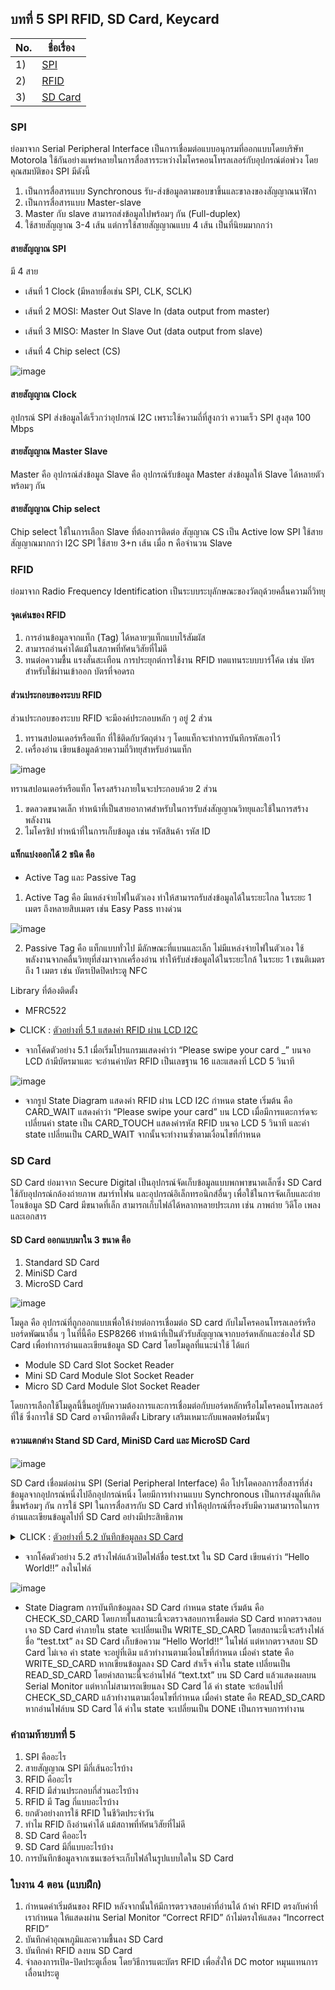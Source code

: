 ## บทที่ 5 SPI RFID, SD Card, Keycard 

No. |ชื่อเรื่อง|
----- |----- |
1)|[SPI]()|
2)|[RFID]()|
3)|[SD Card]()|


### SPI 
ย่อมาจาก Serial Peripheral Interface
เป็นการเชื่อมต่อแบบอนุกรมที่ออกแบบโดยบริษัท Motorola ใช้กันอย่างแพร่หลายในการสื่อสารระหว่างไมโครคอนโทรลเลอร์กับอุปกรณ์ต่อพ่วง โดยคุณสมบัติของ SPI มีดังนี้
1.	เป็นการสื่อสารแบบ Synchronous รับ-ส่งข้อมูลตามขอบขาขึ้นและขาลงของสัญญาณนาฬิกา 
2.	เป็นการสื่อสารแบบ Master-slave
3.	Master กับ slave สามารถส่งข้อมูลไปพร้อมๆ กัน (Full-duplex)
4.	ใช้สายสัญญาณ 3-4 เส้น แต่การใช้สายสัญญาณแบบ 4 เส้น เป็นที่นิยมมากกว่า

#### สายสัญญาณ SPI

มี 4 สาย

* เส้นที่ 1 Clock (มีหลายชื่อเช่น SPI, CLK, SCLK) 

* เส้นที่ 2 MOSI: Master Out Slave In (data output from master)

* เส้นที่ 3 MISO: Master In Slave Out (data output from slave)

* เส้นที่ 4 Chip select (CS)

![image](image/Screenshot2023-10-06112228.png)


#### สายสัญญาณ Clock

อุปกรณ์ SPI ส่งข้อมูลได้เร็วกว่าอุปกรณ์ I2C เพราะใช้ความถี่ที่สูงกว่า
ความเร็ว SPI สูงสุด 100 Mbps

#### สายสัญญาณ Master Slave

Master คือ อุปกรณ์ส่งข้อมูล
Slave คือ อุปกรณ์รับข้อมูล
Master ส่งข้อมูลให้ Slave ได้หลายตัวพร้อมๆ กัน

#### สายสัญญาณ Chip select

Chip select ใช้ในการเลือก Slave ที่ต้องการติดต่อ
สัญญาณ CS เป็น Active low
SPI ใช้สายสัญญาณมากกว่า I2C
SPI ใช้สาย 3+n เส้น เมื่อ n คือจำนวน Slave

### RFID
ย่อมาจาก Radio Frequency Identification เป็นระบบระบุลักษณะของวัตถุด้วยคลื่นความถี่วิทยุ

#### จุดเด่นของ RFID 

1.	การอ่านข้อมูลจากแท็ก (Tag) ได้หลายๆแท็กแบบไร้สัมผัส
2.	สามารถอ่านค่าได้แม้ในสภาพที่ทัศนวิสัยที่ไม่ดี
3.	ทนต่อความชื้น แรงสั่นสะเทือน 
การประยุกต์การใช้งาน RFID ทดแทนระบบบาร์โค้ด เช่น บัตรสำหรับใช้ผ่านเข้าออก บัตรที่จอดรถ 

#### ส่วนประกอบของระบบ RFID
ส่วนประกอบของระบบ RFID จะมีองค์ประกอบหลัก ๆ อยู่ 2 ส่วน 
1.	ทรานสปอนเดอร์หรือแท็ก ที่ใช้ติดกับวัตถุต่าง ๆ โดยแท็กจะทำการบันทึกรหัสเอาไว้
2.	เครื่องอ่าน เขียนข้อมูลด้วยความถี่วิทยุสำหรับอ่านแท็ก 

![image](image/Screenshot2023-10-06112636.png)

ทรานสปอนเดอร์หรือแท็ก โครงสร้างภายในจะประกอบด้วย 2 ส่วน
1. ขดลวดขนาดเล็ก ทำหน้าที่เป็นสายอากาศสำหรับในการรับส่งสัญญาณวิทยุและใช้ในการสร้างพลังงาน
2. ไมโครชิป ทำหน้าที่ในการเก็บข้อมูล เช่น รหัสสินค้า รหัส ID

#### แท็กแบ่งออกได้ 2 ชนิด คือ

* Active Tag และ Passive Tag

1.	Active Tag คือ มีแหล่งจ่ายไฟในตัวเอง ทำให้สามารถรับส่งข้อมูลได้ในระยะไกล ในระยะ 1 เมตร ถึงหลายสิบเมตร เช่น Easy Pass ทางด่วน 

![image](image/Screenshot2023-10-06112648.png)

2.	Passive Tag คือ แท็กแบบทั่วไป มีลักษณะที่แบนและเล็ก ไม่มีแหล่งจ่ายไฟในตัวเอง ใช้พลังงานจากคลื่นวิทยุที่ส่งมาจากเครื่องอ่าน ทำให้รับส่งข้อมูลได้ในระยะใกล้ ในระยะ 1 เซนติเมตรถึง 1 เมตร เช่น บัตรเปิดปิดประตู NFC

Library ที่ต้องติดตั้ง
-	MFRC522



<details><summary>CLICK : <ins>ตัวอย่างที่ 5.1 แสดงค่า RFID ผ่าน LCD I2C	</ins></summary>
<p>

```rube
#include <Arduino.h>
#include <SPI.h>
#include <MFRC522.h>
#include <Wire.h>
#include <LiquidCrystal_I2C.h>
#define RST_PIN D3
#define SS_PIN D4
MFRC522 mfrc522(SS_PIN, RST_PIN); // สร้าง object ของ MFRC522 โดยกำหนดขา SS และ RST
LiquidCrystal_I2C lcd(0x27, 16, 2);
String rfid_in = ""; // ประกาศตัวแปรเก็บค่า RFID
String rfid_read();  // ประกาศฟังก์ชั่นอ่านค่า RFID
const int CARD_WAIT = 0;
const int CARD_TOUCH = 1;
int state;
void setup()
{
  state = CARD_WAIT;
  SPI.begin();
  mfrc522.PCD_Init(); //เริ่มต้นการทำงานของ MFRC522
  lcd.init();
  lcd.backlight();
}
void loop()
{
  switch (state)
  {
  case CARD_WAIT:
    lcd.setCursor(0, 0);
    lcd.print("Please swipe");
    lcd.setCursor(0, 1);
    lcd.print("your card _");
    delay(1000);
if(mfrc522.PICC_IsNewCardPresent()&&mfrc522.PICC_ReadCardSerial()) 
// ตรวจสอบว่ามีการ์ดใหม่เข้ามาหรือไม่
    {
      lcd.clear();
      state = CARD_TOUCH;
    }
    break;
  case CARD_TOUCH:
    rfid_in = rfid_read(); // เรียกใช้ฟังก์ชั่นอ่านค่า RFID แล้วเก็บค่าที่ return ไว้ในตัวแปร rfid_in
    lcd.setCursor(0, 0);
    lcd.print("Welcome");
    lcd.setCursor(0, 1);
    lcd.print("HEX:");
    lcd.setCursor(4, 1);
    lcd.print(rfid_in);
    delay(5000);
    lcd.clear();
    state = CARD_WAIT;
    break;
  }
}
String rfid_read() // ฟังก์ชั่นอ่านค่า RFID
{
  String content = "";
  // อ่านค่า UID ของการ์ด
  for (byte i = 0; i < mfrc522.uid.size; i++)
  {
    // แปลงเป็น String และเก็บในตัวแปร content
    content.concat(String(mfrc522.uid.uidByte[i] < 0x10 ? " 0" : " "));
    content.concat(String(mfrc522.uid.uidByte[i], HEX));
  }
  // แปลงเป็นตัวพิมพ์ใหญ่และตัดช่องว่างหน้าออก
  content.toUpperCase();
  // คืนค่าเป็น String
  return content.substring(1);
}
```
<p>
</details>

* จากโค้ดตัวอย่าง 5.1 เมื่อเริ่มโปรแกรมแสดงคำว่า “Please swipe your card _” บนจอ LCD ถ้ามีบัตรมาแตะ จะอ่านค่าบัตร RFID เป็นเลขฐาน 16 และแสดงที่ LCD 5 วินาที

![image](image/Screenshot2023-10-06113352.png)

* จากรูป State Diagram แสดงค่า RFID ผ่าน LCD I2C กำหนด state เริ่มต้น คือ CARD_WAIT แสดงคำว่า “Please swipe your card” บน LCD เมื่อมีการแตะการ์ดจะเปลี่ยนค่า state เป็น CARD_TOUCH แสดงค่ารหัส RFID บนจอ LCD 5 วินาที และค่า state เปลี่ยนเป็น CARD_WAIT จากนั้นจะทำงานซ้ำตามเงื่อนไขที่กำหนด

### SD Card 
SD Card ย่อมาจาก Secure Digital เป็นอุปกรณ์จัดเก็บข้อมูลแบบพกพาขนาดเล็กซึ่ง SD Card ใช้กับอุปกรณ์กล้องถ่ายภาพ สมาร์ทโฟน และอุปกรณ์อิเล็กทรอนิกส์อื่นๆ เพื่อใช้ในการจัดเก็บและถ่ายโอนข้อมูล SD Card มีขนาดที่เล็ก สามารถเก็บไฟล์ได้หลากหลายประเภท เช่น ภาพถ่าย วิดีโอ เพลง และเอกสาร

#### SD Card ออกแบบมาใน 3 ขนาด คือ
1.	Standard SD Card
2.	MiniSD Card
3.	MicroSD Card

![image](image/Screenshot%202023-10-06%20114317.png)

โมดูล คือ 
อุปกรณ์ที่ถูกออกแบบเพื่อให้ง่ายต่อการเชื่อมต่อ SD card กับไมโครคอนโทรลเลอร์หรือบอร์ดพัฒนาอื่น ๆ ในที่นี้คือ ESP8266 ทำหน้าที่เป็นตัวรับสัญญาณจากบอร์ดหลักและช่องใส่ SD Card เพื่อทำการอ่านและเขียนข้อมูล SD Card 
โดยโมดูลที่แนะนำใช้ ได้แก่
-	Module SD Card Slot Socket Reader
-	Mini SD Card Module Slot Socket Reader
-	Micro SD Card Module Slot Socket Reader 

โดยการเลือกใช้โมดูลนี้ขึ้นอยู่กับความต้องการและการเชื่อมต่อกับบอร์ดหลักหรือไมโครคอนโทรลเลอร์ที่ใช้ ซึ่งการใช้ SD Card อาจมีการติดตั้ง Library เสริมเหมาะกับแพลตฟอร์มนั้นๆ 

#### ความแตกต่าง Stand SD Card, MiniSD Card และ MicroSD Card

![image](image/Screenshot%202023-10-06%20114542.png)

SD Card เชื่อมต่อผ่าน SPI (Serial Peripheral Interface) คือ โปรโตคอลการสื่อสารที่ส่งข้อมูลจากอุปกรณ์หนึ่งไปอีกอุปกรณ์หนึ่ง โดยมีการทำงานแบบ Synchronous เป็นการส่งมูลที่เกิดขึ้นพร้อมๆ กัน 
	การใช้ SPI ในการสื่อสารกับ SD Card ทำให้อุปกรณ์ที่รองรับมีความสามารถในการอ่านและเขียนข้อมูลไปที่ SD Card อย่างมีประสิทธิภาพ  

<details><summary>CLICK : <ins>ตัวอย่างที่ 5.2 บันทึกข้อมูลลง SD Card</ins></summary>
<p>

```ruby
#include <SPI.h>
#include <SD.h>
#include "Wire.h"
#define chipSelect D1
File myFile; // สร้างออบเจ็ค File สำหรับจัดการข้อมูล
const int CHECK_SD_CARD = 0;
const int WRITE_SD_CARD = 1;
const int READ_SD_CARD = 2;
const int DONE = 3;
int state;
void check_sd_card();
void setup()
{
    state = CHECK_SD_CARD;
    Serial.begin(115200);
    pinMode(SS, OUTPUT);
    Serial.print("Initializing SD card...");
    SD.begin(chipSelect);
}
void loop()
{
    switch (state)
    {
    case CHECK_SD_CARD:
        if (SD.begin(chipSelect))
        {
            Serial.println("initialization done.");
            state = WRITE_SD_CARD;
        }
        else
        {
            Serial.println("initialization failed!");
        }
    case WRITE_SD_CARD:
        myFile = SD.open("test.txt", FILE_WRITE); // เปิดไฟล์ที่ชื่อ test.txt เพื่อเขียนข้อมูล โหมด FILE_WRITE

        // ถ้าเปิดไฟล์สำเร็จ ให้เขียนข้อมูลเพิ่มลงไป
        if (myFile)
        {
            Serial.print("Writing...");
            myFile.println("Hello"); // สั่งให้เขียนข้อมูล
            myFile.close(); // ปิดไฟล์
            Serial.println("done.");
            state = READ_SD_CARD;
        }
        else
        {
            // ถ้าเปิดไฟล์ไม่สำเร็จ ให้แสดง error
            Serial.println("Can't opening");
            state = CHECK_SD_CARD;
        }
        delay(5000);
        break;
    case READ_SD_CARD:
        // เปิดไฟล์เพื่ออ่าน
        myFile = SD.open("test.txt"); // สั่งให้เปิดไฟล์ชื่อ test.txt เพื่ออ่านข้อมูล
        if (myFile)
        {
            Serial.println("Reading :");
            // อ่านข้อมูลทั้งหมดออกมา
            while (myFile.available())
            {
                Serial.write(myFile.read());
            }
            myFile.close(); // เมื่ออ่านเสร็จ ปิดไฟล์
            state = DONE;
        }
        else
        {
            // ถ้าอ่านไม่สำเร็จ ให้แสดง error
            Serial.println("Can't opening");
            state = CHECK_SD_CARD;
        }
        break;
    case DONE:
        // สิ้นสุดการทำงาน
        break;
    }
}
```
<p>
</details>

* จากโค้ดตัวอย่าง 5.2 สร้างไฟล์แล้วเปิดไฟล์ชื่อ test.txt ใน SD Card เขียนคำว่า “Hello World!!” ลงในไฟล์

![image](image/ioT-Project-5.2.drawio.png)
 
 * State Diagram การบันทึกข้อมูลลง SD Card กำหนด state เริ่มต้น คือ CHECK_SD_CARD โดยภายในสถานะนี้จะตรวจสอบการเชื่อมต่อ SD Card หากตรวจสอบเจอ SD Card ค่าภายใน state จะเปลี่ยนเป็น WRITE_SD_CARD โดยสถานะนี้จะสร้างไฟล์ชื่อ “test.txt” ลง SD Card เก็บข้อความ “Hello World!!” ในไฟล์ แต่หากตรวจสอบ SD Card ไม่เจอ ค่า state จะอยู่ที่เดิม แล้วทำงานตามเงื่อนไขที่กำหนด เมื่อค่า state คือ WRITE_SD_CARD หากเขียนข้อมูลลง SD Card สำเร็จ ค่าใน state เปลี่ยนเป็น READ_SD_CARD โดยค่าสถานะนี้จะอ่านไฟล์ “text.txt” บน SD Card แล้วแสดงผลบน Serial Monitor แต่หากไม่สามารถเขียนลง SD Card ได้ ค่า state จะย้อนไปที่ CHECK_SD_CARD แล้วทำงานตามเงื่อนไขที่กำหนด เมื่อค่า state คือ READ_SD_CARD หากอ่านไฟล์บน SD Card ได้ ค่าใน state จะเปลี่ยนเป็น DONE เป็นการจบการทำงาน

### คำถามท้ายบทที่ 5
1.	SPI คืออะไร
2.	สายสัญญาณ SPI มีกี่เส้นอะไรบ้าง
3.	RFID คืออะไร
4.	RFID มีส่วนประกอบกี่ส่วนอะไรบ้าง
5.	RFID มี Tag กี่แบบอะไรบ้าง
6.	ยกตัวอย่างการใช้ RFID ในชีวิตประจำวัน
7.	ทำไม RFID ถึงอ่านค่าได้ แม้สถาพที่ทัศนวิสัยที่ไม่ดี
8.	SD Card คืออะไร
9.	SD Card มีกี่แบบอะไรบ้าง
10.	การบันทึกข้อมูลจากเซนเซอร์จะเก็บไฟล์ในรูปแบบใดใน SD Card

### ใบงาน 4 ตอน (แบบฝึก)
1.	กำหนดค่าเริ่มต้นของ RFID หลังจากนั้นให้มีการตรวจสอบค่าที่อ่านได้ ถ้าค่า RFID ตรงกับค่าที่เรากำหนด ให้แสดงผ่าน Serial Monitor “Correct RFID” ถ้าไม่ตรงให้แสดง “Incorrect RFID”
2.	บันทึกค่าอุณหภูมิและความชื้นลง SD Card
3.	บันทึกค่า RFID ลงบน SD Card 
4.	จำลองการเปิด-ปิดประตูเลื่อน โดยวิธีการแตะบัตร RFID เพื่อสั่งให้ DC motor หมุนแทนการเลื่อนประตู

